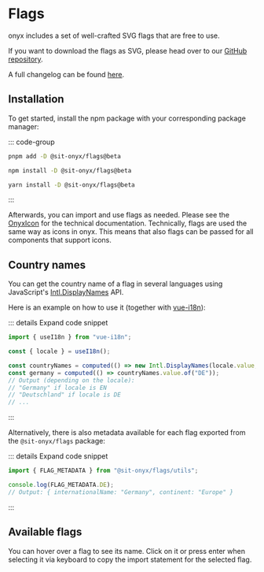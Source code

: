 # Flags

onyx includes a set of well-crafted SVG flags that are free to use.

If you want to download the flags as SVG, please head over to our [GitHub repository](https://github.com/SchwarzIT/onyx/tree/main/packages/flags/src/assets).

A full changelog can be found [here](/development/packages/changelogs/flags).

## Installation

To get started, install the npm package with your corresponding package manager:

::: code-group

```sh [pnpm]
pnpm add -D @sit-onyx/flags@beta
```

```sh [npm]
npm install -D @sit-onyx/flags@beta
```

```sh [yarn]
yarn install -D @sit-onyx/flags@beta
```

:::

Afterwards, you can import and use flags as needed. Please see the [OnyxIcon](https://storybook.onyx.schwarz/?path=/docs/basic-icon--docs) for the technical documentation. Technically, flags are used the same way as icons in onyx. This means that also flags can be passed for all components that support icons.

## Country names

You can get the country name of a flag in several languages using JavaScript's [Intl.DisplayNames](https://developer.mozilla.org/en-US/docs/Web/JavaScript/Reference/Global_Objects/Intl/DisplayNames) API.

Here is an example on how to use it (together with [vue-i18n](https://vue-i18n.intlify.dev/)):

::: details Expand code snippet

```ts
import { useI18n } from "vue-i18n";

const { locale } = useI18n();

const countryNames = computed(() => new Intl.DisplayNames(locale.value, { type: "region" }));
const germany = computed(() => countryNames.value.of("DE"));
// Output (depending on the locale):
// "Germany" if locale is EN
// "Deutschland" if locale is DE
// ...
```

:::

Alternatively, there is also metadata available for each flag exported from the `@sit-onyx/flags` package:

::: details Expand code snippet

```ts
import { FLAG_METADATA } from "@sit-onyx/flags/utils";

console.log(FLAG_METADATA.DE);
// Output: { internationalName: "Germany", continent: "Europe" }
```

:::

## Available flags

You can hover over a flag to see its name. Click on it or press enter when selecting it via keyboard to copy the import statement for the selected flag.

<script lang="ts" setup>
import OnyxFlagLibrary from ".vitepress/components/OnyxFlagLibrary.vue"
</script>

<OnyxFlagLibrary />
